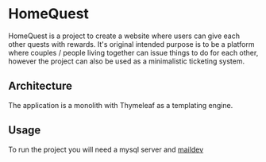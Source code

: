# HomeQuest

HomeQuest is a project to create a website where users can give each other quests with rewards.
It's original intended purpose is to be a platform where couples / people living together can issue things to do for each other, however the project can also be used as a minimalistic ticketing system.

## Architecture

The application is a monolith with Thymeleaf as a templating engine.

## Usage

To run the project you will need a mysql server and [maildev](https://hub.docker.com/r/maildev/maildev)
